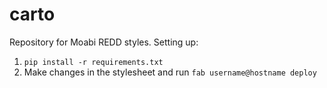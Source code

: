 carto
=====

Repository for Moabi REDD styles.
Setting up:
1. ```pip install -r requirements.txt```
2. Make changes in the stylesheet and run ```fab username@hostname deploy```
